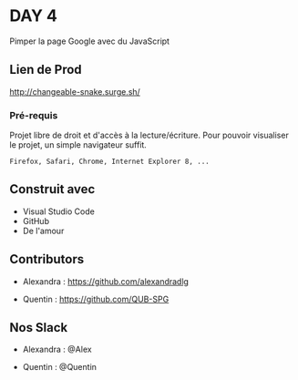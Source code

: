 # DAY 4

Pimper la page Google avec du JavaScript

## Lien de Prod

http://changeable-snake.surge.sh/ 

### Pré-requis

Projet libre de droit et d'accès à la lecture/écriture. Pour pouvoir visualiser le projet, un simple navigateur suffit.

```
Firefox, Safari, Chrome, Internet Explorer 8, ...
```

## Construit avec

* Visual Studio Code
* GitHub
* De l'amour

## Contributors

* Alexandra : https://github.com/alexandradlg

* Quentin : https://github.com/QUB-SPG

## Nos Slack

* Alexandra : @Alex

* Quentin : @Quentin
